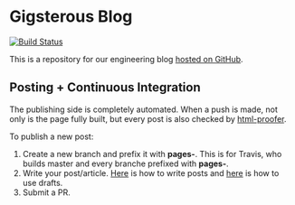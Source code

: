 # Gigsterous Blog

[![Build Status](https://travis-ci.org/gigsterous/gigsterous.github.io.svg?branch=master)](https://travis-ci.org/gigsterous/gigsterous.github.io)

This is a repository for our engineering blog [hosted on GitHub](http://gigsterous.github.io).

## Posting + Continuous Integration

The publishing side is completely automated. When a push is made, not only is the page fully built, but every post is also checked by [html-proofer](https://github.com/gjtorikian/html-proofer).

To publish a new post:

1. Create a new branch and prefix it with **pages-**. This is for Travis, who builds master and every branche prefixed with **pages-**.
2. Write your post/article. [Here](https://jekyllrb.com/docs/posts/) is how to write posts and [here](https://jekyllrb.com/docs/drafts/) is how to use drafts.
3. Submit a PR.
